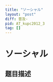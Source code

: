 ```yaml
---
title: "ソーシャル"
layout: "post"
diff: 普及-
pid: AT_kupc2012_3
tag: []
---
```


# ソーシャル

## 题目描述

[problemUrl]: https://atcoder.jp/contests/kupc2012/tasks/kupc2012_3




